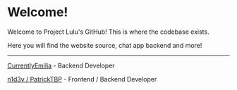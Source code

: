 # Welcome!
Welcome to Project Lulu's GitHub! This is where the codebase exists.

Here you will find the website source, chat app backend and more!

---

[CurrentlyEmilia](https://github.com/currentlyemilia) - Backend Developer

[n1d3v / PatrickTBP](https://github.com/n1d3v) - Frontend / Backend Developer
